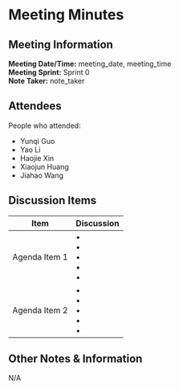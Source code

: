 # Meeting Minutes
## Meeting Information
**Meeting Date/Time:** meeting_date, meeting_time  
**Meeting Sprint:** Sprint 0  
**Note Taker:** note_taker  

## Attendees
People who attended:
- Yunqi Guo
- Yao Li
- Haojie Xin
- Xiaojun Huang
- Jiahao Wang

## Discussion Items

Item | Discussion
---- | ----
Agenda Item 1 | • <br>• <br>• <br>• <br>•
Agenda Item 2 | • <br>• <br>• <br>• <br>•


## Other Notes & Information
N/A
